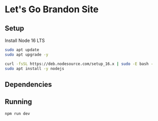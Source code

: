 # Let's Go Brandon Site

## Setup

Install Node 16 LTS

```sh
sudo apt update
sudo apt upgrade -y

curl -fsSL https://deb.nodesource.com/setup_16.x | sudo -E bash -
sudo apt install -y nodejs
```

## Dependencies


## Running

```
npm run dev
```